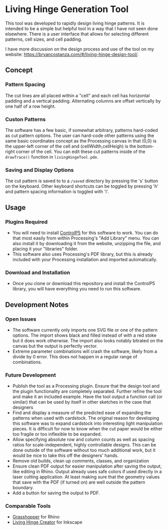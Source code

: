 # Living Hinge Generation Tool
This tool was developed to rapidly design living hinge patterns. It is intended to be a simple but helpful tool in a way that I have not seen done elsewhere. There is a user interface that allows for selecting different patterns, cell sizes, and cell padding.

I have more discussion on the design process and use of the tool on my website: https://bryancostanza.com/#/living-hinge-design-tool/.

## Concept

### Pattern Spacing

The cut lines are all placed within a "cell" and each cell has horizontal padding and a vertical padding. Alternating columns are offset vertically by one half of a row height.

### Custon Patterns

The software has a few basic, if somewhat arbitrary, patterns hard-coded as cut pattern options. The user can hard-code other patterns using the same basic coordinates concept as the Processing canvas in that (0,0) is the upper-left corner of the cell and (cellWidth,cellHeigh) is the bottom-right corner of the cell. You can edit these cut patterns inside of the `drawTrace()` function in `livingHingeTool.pde`. 

### Saving and Display Options
The cut pattern is saved to to a `/saved` directory by pressing the 's' button on the keyboard. Other keyboard shortcuts can be toggled by pressing 'h' and pattern spacing information is toggled with 'i'.

## Usage

### Plugins Required
* You will need to install [ControlP5](http://www.sojamo.de/libraries/controlP5/) for this software to work. You can do that most easily from within Processing's "Add Library" menu. You can also install it by downloading it from the website, unzipping the file, and placing it your "libraries" folder. 
* This software also uses Processing's PDF library, but this is already included with your Processing installation and imported automatically.

### Download and Installation
* Once you clone or download this repository and install the ControlP5 library, you will have everything you need to run this software.

## Development Notes

### Open Issues
* The software currently only imports one SVG file or one of the pattern options. The import shows black and filled instead of with a red stoke but it does work otherwise. The import also looks notably bitrated on the canvas but the output is perfectly vector.
* Extreme parameter combinations will crash the software, likely from a divide by 0 error. This does not happen in a regular range of combinations.
### Future Development
* Publish the tool as a Processing plugin. Ensure that the design tool and the plugin functionality are completely separated. Further refine the tool and make it an included example. Have the tool output a function call (or similar) that can be used by itself in other sketches in the case that designers 
* Find and display a measure of the predicted ease of expanding the patterns when used with cardstock. The original reason for developing this software was to expand cardstock into interesting light manipulation pieces. It is difficult for now to know when the cut paper would be either too fragile or too inflexible to be expanded.
* Allow specifying absolute row and column counts as well as spacing ratios for scale-independent, highly controllable designs. This can be done outside of the software without too much additional work, but it would be nice to take this off the designers' hands.
* Remove old builds, clean up comments, classes, and organization
* Ensure clean PDF output for easier manipulation after saving the output, like editing in Rhino. Output already uses safe colors if used directly in a laser cutting application. At least making sure that the geometry values that save with the PDF (if turned on) are well outside the pattern boundary.
* Add a button for saving the output to PDF.

### Comparable Tools
* [Grasshopper](https://www.rhino3d.com/6/new/grasshopper) for Rhino
* [Living Hinge Creator](https://inkscape.org/~drphonon/%E2%98%85living-hinge-creator) for Inkscape
